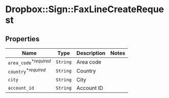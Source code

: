 # Dropbox::Sign::FaxLineCreateRequest



## Properties

| Name | Type | Description | Notes |
| ---- | ---- | ----------- | ----- |
| `area_code`<sup>*_required_</sup> | ```String``` |  Area code  |  |
| `country`<sup>*_required_</sup> | ```String``` |  Country  |  |
| `city` | ```String``` |  City  |  |
| `account_id` | ```String``` |  Account ID  |  |

